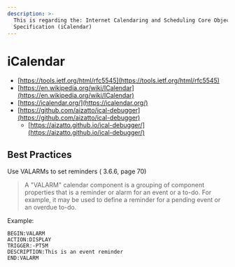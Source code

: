 ```yaml
---
description: >-
  This is regarding the: Internet Calendaring and Scheduling Core Object
  Specification (iCalendar)
---
```


# iCalendar

* [https://tools.ietf.org/html/rfc5545](https://tools.ietf.org/html/rfc5545)
* [https://en.wikipedia.org/wiki/ICalendar](https://en.wikipedia.org/wiki/ICalendar)
* [https://icalendar.org/](https://icalendar.org/)
* [https://github.com/aizatto/ical-debugger](https://github.com/aizatto/ical-debugger)
  * [https://aizatto.github.io/ical-debugger/](https://aizatto.github.io/ical-debugger/)

## Best Practices

Use VALARMs to set reminders \( 3.6.6, page 70\)

> A "VALARM" calendar component is a grouping of component properties that is a reminder or alarm for an event or a to-do. For example, it may be used to define a reminder for a pending event or an overdue to-do.

Example:

```text
BEGIN:VALARM
ACTION:DISPLAY
TRIGGER:-PT5M
DESCRIPTION:This is an event reminder
END:VALARM
```



